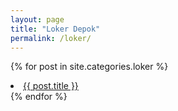 ```yaml
---
layout: page
title: "Loker Depok"
permalink: /loker/
---
```

{% for post in site.categories.loker %}
 <li><a href="{{ post.url }}">{{ post.title }}</a></li>
{% endfor %}
